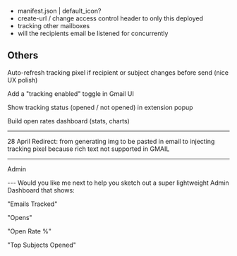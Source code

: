 - manifest.json | default_icon?
- create-url / change access control header to only this deployed
- tracking other mailboxes
- will the recipients email be listened for concurrently


Others
------
Auto-refresh tracking pixel if recipient or subject changes before send (nice UX polish)

Add a "tracking enabled" toggle in Gmail UI

Show tracking status (opened / not opened) in extension popup

Build open rates dashboard (stats, charts)

------

28 April
Redirect: from generating img to be pasted in email to injecting tracking pixel because rich text not supported in GMAIL

---

Admin

--- Would you like me next to help you sketch out a super lightweight Admin Dashboard that shows:

"Emails Tracked"

"Opens"

"Open Rate %"

"Top Subjects Opened"